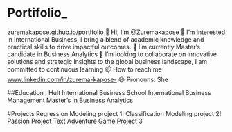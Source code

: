 # Portifolio_
zuremakapose.github.io/portifolio 
👋 Hi, I’m @Zuremakapose
👀 I’m interested in International Business, I bring a blend of academic knowledge and practical skills to drive impactful outcomes.
🌱 I’m currently Master’s candidate in Business Analytics
💞️ I’m looking to collaborate on innovative solutions and strategic insights to the global business landscape, I am committed to continuous learning
📫 How to reach me www.linkedin.com/in/zurema-kapose-
😄 Pronouns: She

 ##Education : Hult International Business School
 International Business Management 
 Master’s in Business Analytics

#Projects 
 Regression Modeling project 1!
 Classification Modeling project 2!
 Passion Project Text Adventure Game Project 3
